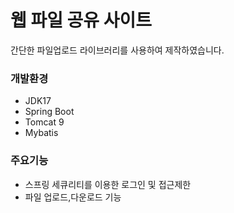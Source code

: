 # 웹 파일 공유 사이트
간단한 파일업로드 라이브러리를 사용하여 제작하였습니다.
### 개발환경
- JDK17
- Spring Boot
- Tomcat 9
- Mybatis
### 주요기능
- 스프링 세큐리티를 이용한 로그인 및 접근제한
- 파일 업로드,다운로드 기능
